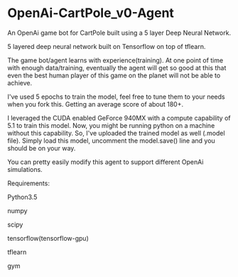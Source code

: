 # OpenAi-CartPole_v0-Agent
An OpenAi game bot for CartPole built using a 5 layer Deep Neural Network.

5 layered deep neural network built on Tensorflow on top of tflearn.

The game bot/agent learns with experience(training). At one point of time with enough data/training, eventually the agent will get so good at this that even the best human player of this game on the planet will not be able to achieve.

I've used 5 epochs to train the model, feel free to tune them to your needs when you fork this.
Getting an average score of about 180+.

I leveraged the CUDA enabled GeForce 940MX with a compute capability of 5.1 to train this model. Now, you might be running python on a machine without this capability. So, I've uploaded the trained model as well (.model file). Simply load this model, uncomment the model.save() line and you should be on your way.

You can pretty easily modify this agent to support different OpenAi simulations.

Requirements:

Python3.5

numpy

scipy

tensorflow(tensorflow-gpu)

tflearn

gym
